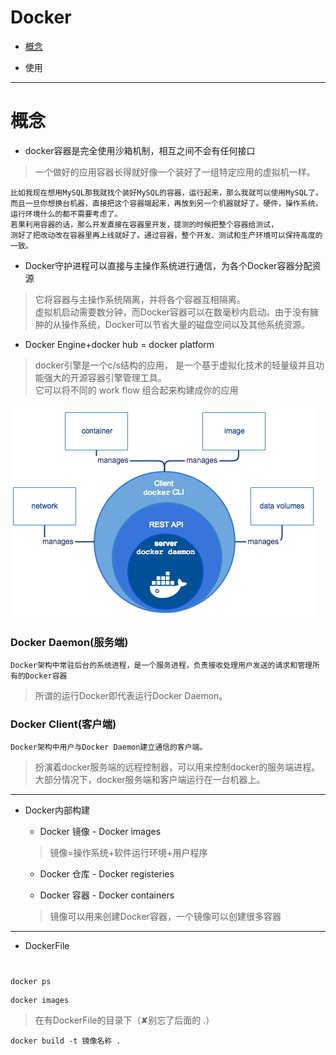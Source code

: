 # Docker

* [概念](#概念)

* 使用

---
# 概念

* docker容器是完全使用沙箱机制，相互之间不会有任何接口   
> 一个做好的应用容器长得就好像一个装好了一组特定应用的虚拟机一样。
```
比如我现在想用MySQL那我就找个装好MySQL的容器，运行起来，那么我就可以使用MySQL了。
而且一旦你想换台机器，直接把这个容器端起来，再放到另一个机器就好了。硬件，操作系统，运行环境什么的都不需要考虑了。
若果利用容器的话，那么开发直接在容器里开发，提测的时候把整个容器给测试，
测好了把改动改在容器里再上线就好了。通过容器，整个开发、测试和生产环境可以保持高度的一致。   
```

* Docker守护进程可以直接与主操作系统进行通信，为各个Docker容器分配资源
> 它将容器与主操作系统隔离，并将各个容器互相隔离。   
> 虚拟机启动需要数分钟，而Docker容器可以在数毫秒内启动。由于没有臃肿的从操作系统，Docker可以节省大量的磁盘空间以及其他系统资源。

* Docker Engine+docker hub = docker platform   
> docker引擎是一个c/s结构的应用， 是一个基于虚拟化技术的轻量级并且功能强大的开源容器引擎管理工具。   
> 它可以将不同的 work flow 组合起来构建成你的应用   

![](images/engine.png "")
### Docker Daemon(服务端)
```
Docker架构中常驻后台的系统进程，是一个服务进程，负责接收处理用户发送的请求和管理所有的Docker容器
```
> 所谓的运行Docker即代表运行Docker Daemon。
### Docker Client(客户端)
```
Docker架构中用户与Docker Daemon建立通信的客户端。
```
> 扮演着docker服务端的远程控制器，可以用来控制docker的服务端进程。   
> 大部分情况下，docker服务端和客户端运行在一台机器上。   
---
* Docker内部构建
   * Docker 镜像 - Docker images
   > 镜像=操作系统+软件运行环境+用户程序

   * Docker 仓库 - Docker registeries

   * Docker 容器 - Docker containers
   > 镜像可以用来创建Docker容器，一个镜像可以创建很多容器
---
* DockerFile
# 
```
docker ps
```
```
docker images
```
> 在有DockerFile的目录下（✘别忘了后面的 .）
```
docker build -t 镜像名称 .
```
